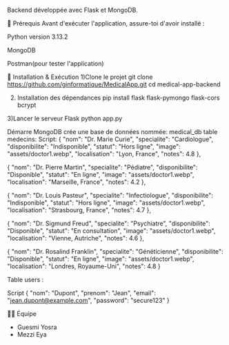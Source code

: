 Backend développée avec Flask et MongoDB.

📌 Prérequis
Avant d'exécuter l'application, assure-toi d'avoir installé :

Python version 3.13.2 

MongoDB 

Postman(pour tester l'application)

🚀 Installation & Exécution
1)Clone le projet
git clone https://github.com/ginformatique/MedicalApp.git
cd medical-app-backend

2) Installation des dépendances
pip install flask flask-pymongo flask-cors bcrypt

3)Lancer le serveur Flask
python app.py

Démarre MongoDB 
crée une base de données nommée: medical_db
table medecins:
Script:
{
    "nom": "Dr. Marie Curie",
    "specialite": "Cardiologue",
    "disponibilite": "Indisponible",
    "statut": "Hors ligne",
    "image": "assets/doctor1.webp",
    "localisation": "Lyon, France",
    "notes": 4.8
  },
  
  {
    "nom": "Dr. Pierre Martin",
    "specialite": "Pédiatre",
    "disponibilite": "Disponible",
    "statut": "En ligne",
    "image": "assets/doctor1.webp",
    "localisation": "Marseille, France",
    "notes": 4.2
  },
  
  {
    "nom": "Dr. Louis Pasteur",
    "specialite": "Infectiologue",
    "disponibilite": "Indisponible",
    "statut": "Hors ligne",
    "image": "assets/doctor1.webp",
    "localisation": "Strasbourg, France",
    "notes": 4.7
  },
  
  {
    "nom": "Dr. Sigmund Freud",
    "specialite": "Psychiatre",
    "disponibilite": "Disponible",
    "statut": "En consultation",
    "image": "assets/doctor1.webp",
    "localisation": "Vienne, Autriche",
    "notes": 4.6
  },
  
  {
    "nom": "Dr. Rosalind Franklin",
    "specialite": "Généticienne",
    "disponibilite": "Disponible",
    "statut": "En ligne",
    "image": "assets/doctor1.webp",
    "localisation": "Londres, Royaume-Uni",
    "notes": 4.8
  }
  
Table users :

Script
  {
    "nom": "Dupont",
    "prenom": "Jean",
    "email": "jean.dupont@example.com",
    "password": "secure123"
  }

👨‍💻 Équipe
 - Guesmi Yosra
 - Mezzi Eya


